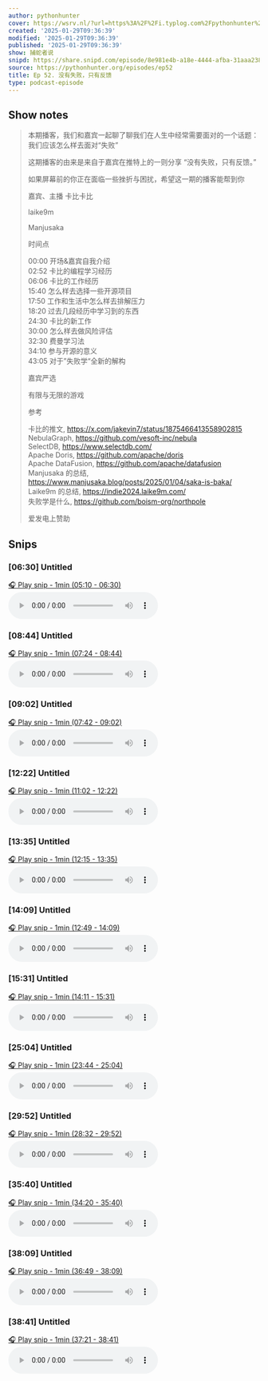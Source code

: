 ```yaml
---
author: pythonhunter
cover: https://wsrv.nl/?url=https%3A%2F%2Fi.typlog.com%2Fpythonhunter%2F8444690454_041962.png%3Fx-oss-process%3Dstyle%2Fsl&w=200&h=200
created: '2025-01-29T09:36:39'
modified: '2025-01-29T09:36:39'
published: '2025-01-29T09:36:39'
show: 捕蛇者说
snipd: https://share.snipd.com/episode/8e981e4b-a18e-4444-afba-31aaa2385e15
source: https://pythonhunter.org/episodes/ep52
title: Ep 52. 没有失败，只有反馈
type: podcast-episode
---
```



## Show notes
> 本期播客，我们和嘉宾一起聊了聊我们在人生中经常需要面对的一个话题：我们应该怎么样去面对“失败”
> 
> 这期播客的由来是来自于嘉宾在推特上的一则分享 “没有失败，只有反馈。”
> 
> 如果屏幕前的你正在面临一些挫折与困扰，希望这一期的播客能帮到你
> 
> 嘉宾、主播 
> 卡比卡比  
> 
> laike9m  
> 
> Manjusaka  
> 
> 时间点 
> 
> 00:00  开场&嘉宾自我介绍  
> 02:52  卡比的编程学习经历  
> 06:06  卡比的工作经历  
> 15:40  怎么样去选择一些开源项目  
> 17:50  工作和生活中怎么样去排解压力  
> 18:20  过去几段经历中学习到的东西  
> 24:30  卡比的新工作  
> 30:00  怎么样去做风险评估  
> 32:30  费曼学习法  
> 34:10  参与开源的意义  
> 43:05  对于”失败学“全新的解构  
> 
> 嘉宾严选 
> 
> 有限与无限的游戏  
> 
> 参考 
> 
> 卡比的推文,  https://x.com/jakevin7/status/1875466413558902815  
> NebulaGraph,  https://github.com/vesoft-inc/nebula  
> SelectDB,  https://www.selectdb.com/  
> Apache Doris,  https://github.com/apache/doris  
> Apache DataFusion,  https://github.com/apache/datafusion  
> Manjusaka 的总结,  https://www.manjusaka.blog/posts/2025/01/04/saka-is-baka/  
> Laike9m 的总结,  https://indie2024.laike9m.com/  
> 失败学是什么,  https://github.com/boism-org/northpole  
> 
> 爱发电上赞助

## Snips
### [06:30] Untitled
[🎧 Play snip - 1min️ (05:10 - 06:30)](https://share.snipd.com/snip/b9936f77-78d9-4ed0-825e-0ebfb7f99599)
<audio controls> <source src="https://chrt.fm/track/6AGABB/r.typlog.com/eyJzIjozNTIsImUiOjgwMzI0LCJ0IjoxfQ.iuCms6oLRn9G4Yze2YmPT9Rm7kc/pythonhunter/8261831198_365986.mp3#t=05:10,06:30"> </audio>
### [08:44] Untitled
[🎧 Play snip - 1min️ (07:24 - 08:44)](https://share.snipd.com/snip/537ce39b-1fd8-4df7-9b8e-3f6ad295d5f6)
<audio controls> <source src="https://chrt.fm/track/6AGABB/r.typlog.com/eyJzIjozNTIsImUiOjgwMzI0LCJ0IjoxfQ.iuCms6oLRn9G4Yze2YmPT9Rm7kc/pythonhunter/8261831198_365986.mp3#t=07:24,08:44"> </audio>
### [09:02] Untitled
[🎧 Play snip - 1min️ (07:42 - 09:02)](https://share.snipd.com/snip/8bdd5b5a-d135-4322-91e4-24b02cf0516f)
<audio controls> <source src="https://chrt.fm/track/6AGABB/r.typlog.com/eyJzIjozNTIsImUiOjgwMzI0LCJ0IjoxfQ.iuCms6oLRn9G4Yze2YmPT9Rm7kc/pythonhunter/8261831198_365986.mp3#t=07:42,09:02"> </audio>
### [12:22] Untitled
[🎧 Play snip - 1min️ (11:02 - 12:22)](https://share.snipd.com/snip/38c786bf-f491-46d1-8140-17a47813b765)
<audio controls> <source src="https://chrt.fm/track/6AGABB/r.typlog.com/eyJzIjozNTIsImUiOjgwMzI0LCJ0IjoxfQ.iuCms6oLRn9G4Yze2YmPT9Rm7kc/pythonhunter/8261831198_365986.mp3#t=11:02,12:22"> </audio>
### [13:35] Untitled
[🎧 Play snip - 1min️ (12:15 - 13:35)](https://share.snipd.com/snip/642b9962-f541-4009-91bb-6f6349386656)
<audio controls> <source src="https://chrt.fm/track/6AGABB/r.typlog.com/eyJzIjozNTIsImUiOjgwMzI0LCJ0IjoxfQ.iuCms6oLRn9G4Yze2YmPT9Rm7kc/pythonhunter/8261831198_365986.mp3#t=12:15,13:35"> </audio>
### [14:09] Untitled
[🎧 Play snip - 1min️ (12:49 - 14:09)](https://share.snipd.com/snip/6d39d7cb-61ac-444e-bda1-8b467af1ca2a)
<audio controls> <source src="https://chrt.fm/track/6AGABB/r.typlog.com/eyJzIjozNTIsImUiOjgwMzI0LCJ0IjoxfQ.iuCms6oLRn9G4Yze2YmPT9Rm7kc/pythonhunter/8261831198_365986.mp3#t=12:49,14:09"> </audio>
### [15:31] Untitled
[🎧 Play snip - 1min️ (14:11 - 15:31)](https://share.snipd.com/snip/438b0cf6-9b31-421d-9108-391e826c6bb9)
<audio controls> <source src="https://chrt.fm/track/6AGABB/r.typlog.com/eyJzIjozNTIsImUiOjgwMzI0LCJ0IjoxfQ.iuCms6oLRn9G4Yze2YmPT9Rm7kc/pythonhunter/8261831198_365986.mp3#t=14:11,15:31"> </audio>
### [25:04] Untitled
[🎧 Play snip - 1min️ (23:44 - 25:04)](https://share.snipd.com/snip/35c3484c-277f-4948-b5f5-e7e760befc7b)
<audio controls> <source src="https://chrt.fm/track/6AGABB/r.typlog.com/eyJzIjozNTIsImUiOjgwMzI0LCJ0IjoxfQ.iuCms6oLRn9G4Yze2YmPT9Rm7kc/pythonhunter/8261831198_365986.mp3#t=23:44,25:04"> </audio>
### [29:52] Untitled
[🎧 Play snip - 1min️ (28:32 - 29:52)](https://share.snipd.com/snip/b67c00fc-dfef-4ce8-b403-060f5c486e33)
<audio controls> <source src="https://chrt.fm/track/6AGABB/r.typlog.com/eyJzIjozNTIsImUiOjgwMzI0LCJ0IjoxfQ.iuCms6oLRn9G4Yze2YmPT9Rm7kc/pythonhunter/8261831198_365986.mp3#t=28:32,29:52"> </audio>
### [35:40] Untitled
[🎧 Play snip - 1min️ (34:20 - 35:40)](https://share.snipd.com/snip/fc47b943-fc58-4dce-b727-3432c32cb0e1)
<audio controls> <source src="https://chrt.fm/track/6AGABB/r.typlog.com/eyJzIjozNTIsImUiOjgwMzI0LCJ0IjoxfQ.iuCms6oLRn9G4Yze2YmPT9Rm7kc/pythonhunter/8261831198_365986.mp3#t=34:20,35:40"> </audio>
### [38:09] Untitled
[🎧 Play snip - 1min️ (36:49 - 38:09)](https://share.snipd.com/snip/0815d7a3-4cd0-4664-b9e6-ff3184d47efb)
<audio controls> <source src="https://chrt.fm/track/6AGABB/r.typlog.com/eyJzIjozNTIsImUiOjgwMzI0LCJ0IjoxfQ.iuCms6oLRn9G4Yze2YmPT9Rm7kc/pythonhunter/8261831198_365986.mp3#t=36:49,38:09"> </audio>
### [38:41] Untitled
[🎧 Play snip - 1min️ (37:21 - 38:41)](https://share.snipd.com/snip/f8549ddd-221e-488d-865e-da3f026b578b)
<audio controls> <source src="https://chrt.fm/track/6AGABB/r.typlog.com/eyJzIjozNTIsImUiOjgwMzI0LCJ0IjoxfQ.iuCms6oLRn9G4Yze2YmPT9Rm7kc/pythonhunter/8261831198_365986.mp3#t=37:21,38:41"> </audio>
